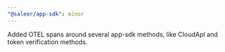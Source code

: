 ```yaml
---
"@saleor/app-sdk": minor
---
```


Added OTEL spans around several app-sdk methods, like CloudApl and token verification methods.
